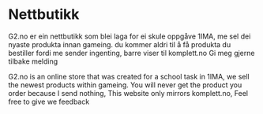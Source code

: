 # Nettbutikk

G2.no er ein nettbutikk som blei laga for ei skule oppgåve 1IMA, me sel dei nyaste produkta innan gameing.
du kommer aldri til å få produkta du bestiller fordi me sender ingenting, barre viser til komplett.no
Gi meg gjerne tilbake melding

G2.no is an online store that was created for a school task in 1IMA, we sell the newest products within gameing. You will never get the product you order because I send nothing, This website only mirrors komplett.no, Feel free to give we feedback